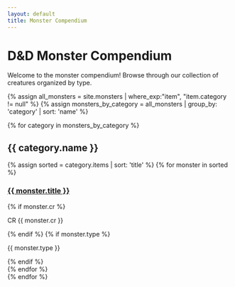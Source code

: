 ```yaml
---
layout: default
title: Monster Compendium
---
```


# D&D Monster Compendium

Welcome to the monster compendium! Browse through our collection of creatures organized by type.

{% assign all_monsters = site.monsters | where_exp:"item", "item.category != null" %}
{% assign monsters_by_category = all_monsters | group_by: 'category' | sort: 'name' %}


{% for category in monsters_by_category %}
## {{ category.name }}

<div class="monster-list">
{% assign sorted = category.items | sort: 'title' %}
{% for monster in sorted %}
  <div class="monster-card">
    <h3><a href="{{ monster.url | relative_url }}">{{ monster.title }}</a></h3>
    {% if monster.cr %}
    <p class="monster-cr">CR {{ monster.cr }}</p>
    {% endif %}
    {% if monster.type %}
    <p class="monster-type">{{ monster.type }}</p>
    {% endif %}
  </div>
{% endfor %}
</div>
{% endfor %}